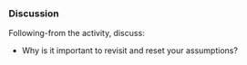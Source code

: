 ### Discussion

Following-from the activity, discuss:

* Why is it important to revisit and reset your assumptions?